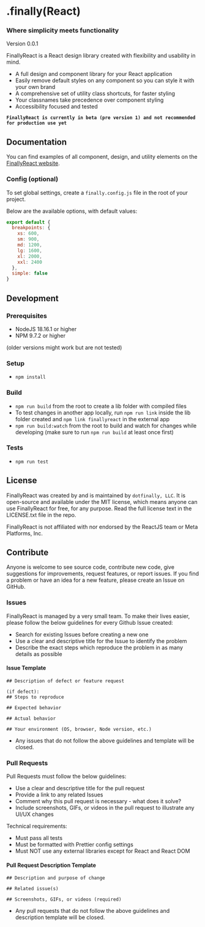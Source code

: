 # .finally(React)

### Where simplicity meets functionality

Version 0.0.1

FinallyReact is a React design library created with flexibility and usability in mind.

- A full design and component library for your React application
- Easily remove default styles on any component so you can style it with your own brand
- A comprehensive set of utility class shortcuts, for faster styling
- Your classnames take precedence over component styling
- Accessibility focused and tested

**`FinallyReact is currently in beta (pre version 1) and not recommended for production use yet`**

## Documentation

You can find examples of all component, design, and utility elements on the [FinallyReact website](https://finallyreact.com).

### Config (optional)

To set global settings, create a `finally.config.js` file in the root of your project.

Below are the available options, with default values:

```js
export default {
  breakpoints: {
    xs: 600,
    sm: 900,
    md: 1200,
    lg: 1600,
    xl: 2000,
    xxl: 2400
  },
  simple: false
}
```

## Development

### Prerequisites

- NodeJS 18.16.1 or higher
- NPM 9.7.2 or higher

(older versions might work but are not tested)

### Setup

- `npm install`

### Build

- `npm run build` from the root to create a lib folder with compiled files
- To test changes in another app locally, run `npm run link` inside the lib folder created and `npm link finallyreact` in the external app
- `npm run build:watch` from the root to build and watch for changes while developing (make sure to run `npm run build` at least once first)

### Tests

- `npm run test`

## License

FinallyReact was created by and is maintained by `dotfinally, LLC`. It is open-source and available under the MIT license, which means anyone can use FinallyReact for free, for any purpose. Read the full license text in the LICENSE.txt file in the repo.

FinallyReact is not affiliated with nor endorsed by the ReactJS team or Meta Platforms, Inc.

## Contribute

Anyone is welcome to see source code, contribute new code, give suggestions for improvements, request features, or report issues. If you find a problem or have an idea for a new feature, please create an Issue on GitHub.

### Issues

FinallyReact is managed by a very small team. To make their lives easier, please follow the below guidelines for every Github Issue created:

- Search for existing Issues before creating a new one
- Use a clear and descriptive title for the Issue to identify the problem
- Describe the exact steps which reproduce the problem in as many details as possible


#### Issue Template

```
## Description of defect or feature request

(if defect):
## Steps to reproduce

## Expected behavior

## Actual behavior

## Your environment (OS, browser, Node version, etc.)
```

- Any issues that do not follow the above guidelines and template will be closed.

### Pull Requests

Pull Requests must follow the below guidelines:

- Use a clear and descriptive title for the pull request
- Provide a link to any related Issues
- Comment why this pull request is necessary - what does it solve?
- Include screenshots, GIFs, or videos in the pull request to illustrate any UI/UX changes

Technical requirements:

- Must pass all tests
- Must be formatted with Prettier config settings
- Must NOT use any external libraries except for React and React DOM

#### Pull Request Description Template

```
## Description and purpose of change

## Related issue(s)

## Screenshots, GIFs, or videos (required)
```

- Any pull requests that do not follow the above guidelines and description template will be closed.
